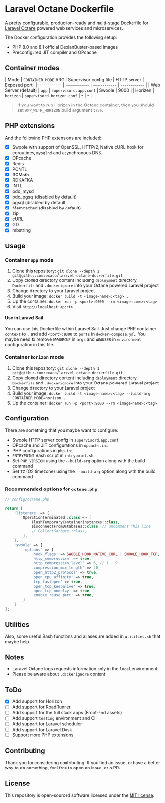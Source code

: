 # Laravel Octane Dockerfile

A pretty configurable, production-ready and multi-stage Dockerfile for [Laravel Octane](https://github.com/laravel/octane)
powered web services and microservices.

The Docker configuration provides the following setup:

- PHP 8.0 and 8.1 official DebianBuster-based images
- Preconfigured JIT compiler and OPcache

## Container modes

| Mode | `CONTAINER_MODE` ARG | Supervisor config file | HTTP server | Exposed port |
|------------ | ------------ | ------------ | ------------ |
| Web Server (default) | `app` | `supervisord.app.conf` | Swoole | 9000 |
| Horizen | `horizon` | `supervisord.horizon.conf` | - | - |

> If you want to run Horizon in the Octane container, then you should set `APP_WITH_HORIZON` build argument `true`.

## PHP extensions

And the following PHP extensions are included:

- [x] Swoole with support of OpenSSL, HTTP/2, Native cURL hook for coroutines, `mysqlnd` and asynchronous DNS.
- [x] OPcache
- [x] Redis
- [x] PCNTL
- [x] BCMath
- [x] RDKAFKA
- [x] INTL
- [x] pdo_mysql
- [x] pdo_pgsql (disabled by default)
- [x] pgsql (disabled by default)
- [x] Memcached (disabled by default)
- [x] zip
- [x] cURL
- [x] GD
- [x] mbstring

## Usage

### Container `app` mode

1. Clone this repository:
`git clone --depth 1 git@github.com:exaco/laravel-octane-dockerfile.git`
2. Copy cloned directory content including `deployment` directory, `Dockerfile` and `.dockerignore` into your Octane powered Laravel project
3. Change directory to your Laravel project
4. Build your image:
`docker build -t <image-name>:<tag> .`
5. Up the container:
   `docker run -p <port>:9000 --rm <image-name>:<tag>`
6. Visit `http://localhost:<port>`

#### Use in Laravel Sail

You can use this Dockerfile within Laravel Sail. Just change PHP container `context` to `.` and add `<port>:9000`
to `ports` in `docker-compose.yml`. You maybe need to remove `WWWGROUP` in `args` and `WWWUSER` in `environment`
configuration in this file.

### Container `horizon` mode

1. Clone this repository:
`git clone --depth 1 git@github.com:exaco/laravel-octane-dockerfile.git`
2. Copy cloned directory content including `deployment` directory, `Dockerfile` and `.dockerignore` into your Octane powered Laravel project
3. Change directory to your Laravel project
4. Build your image:
`docker build -t <image-name>:<tag> --build-arg CONTAINER_MODE=horizon .`
5. Up the container:
   `docker run -p <port>:9000 --rm <image-name>:<tag>`

## Configuration

There are something that you maybe want to configure:

- Swoole HTTP server config in `supervisord.app.conf`
- OPcache and JIT configurations in `opcache.ini`
- PHP configurations in `php.ini`
- `ENTRYPOINT` Bash script in `entrypoint.sh`
- Set `PHP_VERSION` using the `--build-arg` option along with the build command
- Set `TZ` (OS timezone) using the `--build-arg` option along with the build command

### Recommended options for `octane.php`

```php
// config/octane.php

return [
    'listeners' => [
        OperationTerminated::class => [
            FlushTemporaryContainerInstances::class,
            DisconnectFromDatabases::class, // uncomment this line
            // CollectGarbage::class,
        ],
    ],
    'swoole' => [
        'options' => [
            'hook_flags' => SWOOLE_HOOK_NATIVE_CURL | SWOOLE_HOOK_TCP,
            'http_compression' => true,
            'http_compression_level' => 6, // 1 - 9
            'compression_min_length' => 20,
            'open_http2_protocol' => true,
            'open_cpu_affinity' => true,
            'tcp_fastopen' => true,
            'open_tcp_keepalive' => true,
            'open_tcp_nodelay' => true,
            'enable_reuse_port' => true,
        ]
    ]
];
```

## Utilities

Also, some useful Bash functions and aliases are added in `utilities.sh` that maybe help.

## Notes

- Laravel Octane logs requests information only in the `local` environment.
- Please be aware about `.dockerignore` content

## ToDo
- [x] Add support for Horizon
- [ ] Add support for RoadRunner
- [ ] Add support for the full stack apps (Front-end assets)
- [ ] Add support `testing` environment and CI
- [ ] Add support for Laravel scheduler
- [ ] Add support for Laravel Dusk
- [ ] Support more PHP extensions

## Contributing

Thank you for considering contributing! If you find an issue, or have a better way to do something, feel free to open an
issue, or a PR.

## License

This repository is open-sourced software licensed under the [MIT license](https://opensource.org/licenses/MIT).
